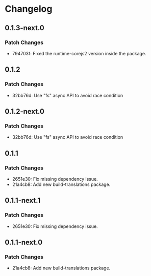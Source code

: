 # Changelog

## 0.1.3-next.0

### Patch Changes

- 794703f: Fixed the runtime-corejs2 version inside the package.

## 0.1.2

### Patch Changes

- 32bb76d: Use "fs" async API to avoid race condition

## 0.1.2-next.0

### Patch Changes

- 32bb76d: Use "fs" async API to avoid race condition

## 0.1.1

### Patch Changes

- 2651e30: Fix missing dependency issue.
- 21a4cb8: Add new build-translations package.

## 0.1.1-next.1

### Patch Changes

- 2651e30: Fix missing dependency issue.

## 0.1.1-next.0

### Patch Changes

- 21a4cb8: Add new build-translations package.
